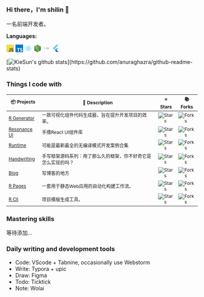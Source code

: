 ### Hi there，I'm shilin 👋

一名前端开发者。

**Languages:**  

<code><img height="20" src="https://raw.githubusercontent.com/github/explore/80688e429a7d4ef2fca1e82350fe8e3517d3494d/topics/javascript/javascript.png"></code>
<code><img height="20" src="https://raw.githubusercontent.com/github/explore/80688e429a7d4ef2fca1e82350fe8e3517d3494d/topics/typescript/typescript.png"></code>
<code><img height="20" src="https://raw.githubusercontent.com/github/explore/80688e429a7d4ef2fca1e82350fe8e3517d3494d/topics/react/react.png"></code>
<code><img height="20" src="https://raw.githubusercontent.com/github/explore/80688e429a7d4ef2fca1e82350fe8e3517d3494d/topics/nodejs/nodejs.png"></code>
<code><img height="20" src="https://raw.githubusercontent.com/github/explore/80688e429a7d4ef2fca1e82350fe8e3517d3494d/topics/java/java.png"></code>
<code><img height="20" src="https://raw.githubusercontent.com/github/explore/80688e429a7d4ef2fca1e82350fe8e3517d3494d/topics/flutter/flutter.png"></code>


[![KieSun's github stats](https://github-readme-stats.vercel.app/api?username=all-resonance&show_icons=true&bg_color=320,323031,84a59d&icon_color=b0c4b1&title_color=eec170&text_color=a2a392&include_all_commits=true")](https://github.com/anuraghazra/github-readme-stats)

### Things I code with

<table style="font-size: 12px">
  <thead align="center">
    <tr>
      <th>📦 Projects</th>
      <th>📃 Description</th>
      <th>⭐ Stars</th>
      <th>📚 Forks</th>
      <!-- <th>🛎 Issues</th> -->
    </tr>
  </thead>

  <tbody>
    <tr>
      <td><a href="https://github.com/r-generator/page">R Generator</a></td>
      <td>一款可视化组件代码生成器，旨在提升开发项目的效率。</td>
      <td><img alt="Stars" src="https://img.shields.io/github/stars/r-generator/page?style=flat-square&labelColor=373f51&color=e07a5f" /></td>
      <td><img alt="Forks" src="https://img.shields.io/github/forks/r-generator/page?style=flat-square&labelColor=373f51&color=e07a5f" /></td>
    </tr>
    <tr>
      <td><a href="https://github.com/all-resonance/resonance-ui">Resonance UI</a></td>
      <td>手撸React UI组件库</td>
      <td><img alt="Stars" src="https://img.shields.io/github/stars/all-resonance/resonance-ui?style=flat-square&labelColor=373f51&color=e07a5f" /></td>
      <td><img alt="Forks" src="https://img.shields.io/github/forks/all-resonance/resonance-ui?style=flat-square&labelColor=373f51&color=e07a5f" /></td>
    </tr>
    <tr>
      <td><a href="https://github.com/all-resonance/runtime">Runtime</a></td>
      <td>可能是最新最全的无编译模式开发案例合集</td>
      <td><img alt="Stars" src="https://img.shields.io/github/stars/all-resonance/runtime?style=flat-square&labelColor=373f51&color=e07a5f" /></td>
      <td><img alt="Forks" src="https://img.shields.io/github/forks/all-resonance/runtime?style=flat-square&labelColor=373f51&color=e07a5f" /></td>
    </tr>
    <tr>
      <td><a href="https://github.com/all-resonance/handwriting">Handwriting</a></td>
      <td>手写框架源码系列：用了那么久的框架，你不好奇它是怎么实现的吗？</td>
      <td><img alt="Stars" src="https://img.shields.io/github/stars/all-resonance/handwriting?style=flat-square&labelColor=373f51&color=e07a5f" /></td>
      <td><img alt="Forks" src="https://img.shields.io/github/forks/all-resonance/handwriting?style=flat-square&labelColor=373f51&color=e07a5f" /></td>
    </tr>
    <tr>
      <td><a href="https://github.com/all-resonance/all-resonance.github.io">Blog</a></td>
      <td>写博客的地方</td>
      <td><img alt="Stars" src="https://img.shields.io/github/stars/all-resonance/all-resonance.github.io?style=flat-square&labelColor=373f51&color=e07a5f" /></td>
      <td><img alt="Forks" src="https://img.shields.io/github/forks/all-resonance/all-resonance.github.io?style=flat-square&labelColor=373f51&color=e07a5f" /></td>
    </tr>
    <tr>
      <td><a href="https://github.com/resonance-cli/r-pages">R Pages</a></td>
      <td>一套用于静态Web应用的自动化构建工作流。</td>
      <td><img alt="Stars" src="https://img.shields.io/github/stars/resonance-cli/r-pages?style=flat-square&labelColor=373f51&color=e07a5f" /></td>
      <td><img alt="Forks" src="https://img.shields.io/github/forks/resonance-cli/r-pages?style=flat-square&labelColor=373f51&color=e07a5f" /></td>
    </tr>
    <tr>
      <td><a href="https://github.com/resonance-cli/r-cli">R Cli</a></td>
      <td>项目模版生成工具。</td>
      <td><img alt="Stars" src="https://img.shields.io/github/stars/resonance-cli/r-cli?style=flat-square&labelColor=373f51&color=e07a5f" /></td>
      <td><img alt="Forks" src="https://img.shields.io/github/forks/resonance-cli/r-cli?style=flat-square&labelColor=373f51&color=e07a5f" /></td>
    </tr>
  </tbody>
</table>


### Mastering skills
等待添加...

### Daily writing and development tools

- Code: VScode + Tabnine, occasionally use Webstorm
- Write: Typora + upic
- Draw: Figma
- Todo: Ticktick
- Note: Wolai
